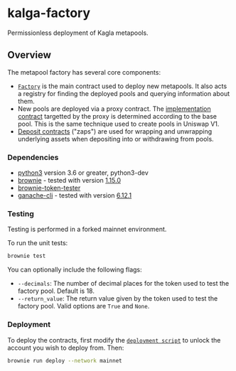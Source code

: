 # kalga-factory

Permissionless deployment of Kagla metapools.

## Overview

The metapool factory has several core components:

* [`Factory`](contracts/Factory.vy) is the main contract used to deploy new metapools. It also acts a registry for finding the deployed pools and querying information about them.
* New pools are deployed via a proxy contract. The [implementation contract](contracts/MetaImplementationUSD.vy) targetted by the proxy is determined according to the base pool. This is the same technique used to create pools in Uniswap V1.
* [Deposit contracts](contracts/DepositZapUSD.vy) ("zaps") are used for wrapping and unwrapping underlying assets when depositing into or withdrawing from pools.


### Dependencies

* [python3](https://www.python.org/downloads/release/python-368/) version 3.6 or greater, python3-dev
* [brownie](https://github.com/eth-brownie/brownie) - tested with version [1.15.0](https://github.com/eth-brownie/brownie/releases/tag/v1.15.0)
* [brownie-token-tester](https://github.com/iamdefinitelyahuman/brownie-token-tester)
* [ganache-cli](https://github.com/trufflesuite/ganache-cli) - tested with version [6.12.1](https://github.com/trufflesuite/ganache-cli/releases/tag/v6.12.1)

### Testing

Testing is performed in a forked mainnet environment.

To run the unit tests:

```bash
brownie test
```

You can optionally include the following flags:

* `--decimals`: The number of decimal places for the token used to test the factory pool. Default is 18.
* `--return_value`: The return value given by the token used to test the factory pool. Valid options are `True` and `None`.

### Deployment

To deploy the contracts, first modify the [`deployment script`](scripts/deploy.py) to unlock the account you wish to deploy from. Then:

```bash
brownie run deploy --network mainnet
```